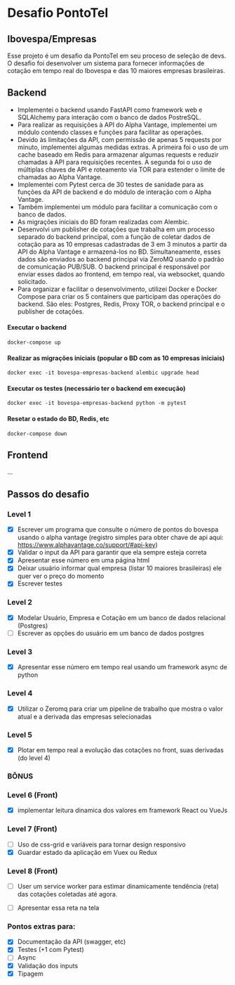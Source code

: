 # Desafio PontoTel
## Ibovespa/Empresas

Esse projeto é um desafio da PontoTel em seu proceso de seleção de devs.
O desafio foi desenvolver um sistema para fornecer informações de cotação em tempo real do Ibovespa e das 10 maiores empresas brasileiras.

## Backend

- Implementei o backend usando FastAPI como framework web e SQLAlchemy para interação com o banco de dados PostreSQL.
- Para realizar as requisições à API do Alpha Vantage, implementei um módulo contendo classes e funções para facilitar as operações.
- Devido às limitações da API, com permissão de apenas 5 requests por minuto, implementei algumas medidas extras.
A primeira foi o uso de um cache baseado em Redis para armazenar algumas requests e reduzir chamadas à API para requisições recentes.
A segunda foi o uso de múltiplas chaves de API e roteamento via TOR para estender o limite de chamadas ao Alpha Vantage.
- Implementei com Pytest cerca de 30 testes de sanidade para as funções da API de backend e do módulo de interação com o Alpha Vantage.
- Também implementei um módulo para facilitar a comunicação com o banco de dados.
- As migrações iniciais do BD foram realizadas com Alembic.
- Desenvolvi um publisher de cotações que trabalha em um processo separado do backend principal, com a função de coletar dados de cotação 
para as 10 empresas cadastradas de 3 em 3 minutos a partir da API do Alpha Vantage e armazená-los no BD. Simultaneamente, esses dados são
enviados ao backend principal via ZeroMQ usando o padrão de comunicação PUB/SUB. O backend principal é responsável por enviar esses 
dados ao frontend, em tempo real, via websocket, quando solicitado.
- Para organizar e facilitar o desenvolvimento, utilizei Docker e Docker Compose para criar os 5 containers que participam das operações
do backend. São eles: Postgres, Redis, Proxy TOR, o backend principal e o publisher de cotações.

#### Executar o backend
```
docker-compose up
```

#### Realizar as migrações iniciais (popular o BD com as 10 empresas iniciais)
```
docker exec -it bovespa-empresas-backend alembic upgrade head
```

#### Executar os testes (necessário ter o backend em execução)
```
docker exec -it bovespa-empresas-backend python -m pytest
```

#### Resetar o estado do BD, Redis, etc
```
docker-compose down
```

## Frontend

...

## Passos do desafio

### Level 1

- [x] Escrever um programa que consulte o número de pontos do bovespa usando o alpha vantage (registro simples para obter chave de api aqui: https://www.alphavantage.co/support/#api-key)
- [x] Validar o input da API para garantir que ela sempre esteja correta
- [x] Apresentar esse número em uma página html
- [x] Deixar usuário informar qual empresa (listar 10 maiores brasileiras) ele quer ver o preço do momento
- [x] Escrever testes

### Level 2

- [x] Modelar Usuário, Empresa e Cotação em um banco de dados relacional (Postgres)
- [ ] Escrever as opções do usuário em um banco de dados postgres

### Level 3

- [x] Apresentar esse número em tempo real usando um framework async de python

### Level 4

- [x] Utilizar o Zeromq para criar um pipeline de trabalho que mostra o valor atual e a derivada das empresas selecionadas

### Level 5

- [x] Plotar em tempo real a evolução das cotações no front, suas derivadas (do level 4)

### BÔNUS

### Level 6 (Front)

- [x] implementar leitura dinamica dos valores em framework React ou VueJs

### Level 7 (Front)

- [ ] Uso de css-grid e variáveis para tornar design responsivo
- [x] Guardar estado da aplicação em Vuex ou Redux

### Level 8 (Front)

- [ ] User um service worker para estimar dinamicamente tendência (reta) das cotações coletadas até agora.
- [ ] Apresentar essa reta na tela


### Pontos extras para:

- [x] Documentação da API (swagger, etc)
- [x] Testes (+1 com Pytest)
- [ ] Async
- [x] Validação dos inputs
- [x] Tipagem
